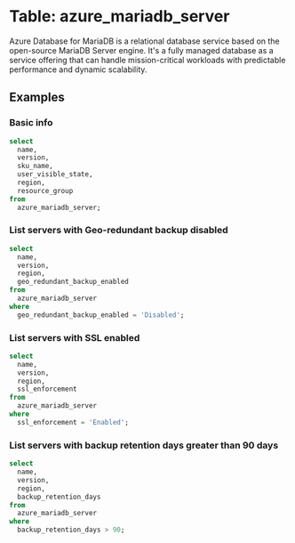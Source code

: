 # Table: azure_mariadb_server

Azure Database for MariaDB is a relational database service based on the open-source MariaDB Server engine. It's a fully managed database as a service offering that can handle mission-critical workloads with predictable performance and dynamic scalability.

## Examples

### Basic info

```sql
select
  name,
  version,
  sku_name,
  user_visible_state,
  region,
  resource_group
from
  azure_mariadb_server;
```

### List servers with Geo-redundant backup disabled

```sql
select
  name,
  version,
  region,
  geo_redundant_backup_enabled
from
  azure_mariadb_server
where
  geo_redundant_backup_enabled = 'Disabled';
```

### List servers with SSL enabled

```sql
select
  name,
  version,
  region,
  ssl_enforcement
from
  azure_mariadb_server
where
  ssl_enforcement = 'Enabled';
```

### List servers with backup retention days greater than 90 days

```sql
select
  name,
  version,
  region,
  backup_retention_days
from
  azure_mariadb_server
where
  backup_retention_days > 90;
```
